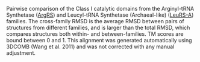 Pairwise comparison of the Class I catalytic domains from the Arginyl-tRNA Synthetase (<a href='/class1/arg'>ArgRS</a>) and Leucyl-tRNA Synthetase (Archaeal-like) (<a href='/class1/leu2'>LeuRS-A</a>) families. 
	The cross-family RMSD is the average RMSD between pairs of structures from different families, and is
	 larger than the total RMSD, which compares structures both within- and between-families. TM scores are bound between 0 and 1. 
	 This alignment was generated automatically using 3DCOMB (Wang et al. 2011) and was not corrected with any manual adjustment.
